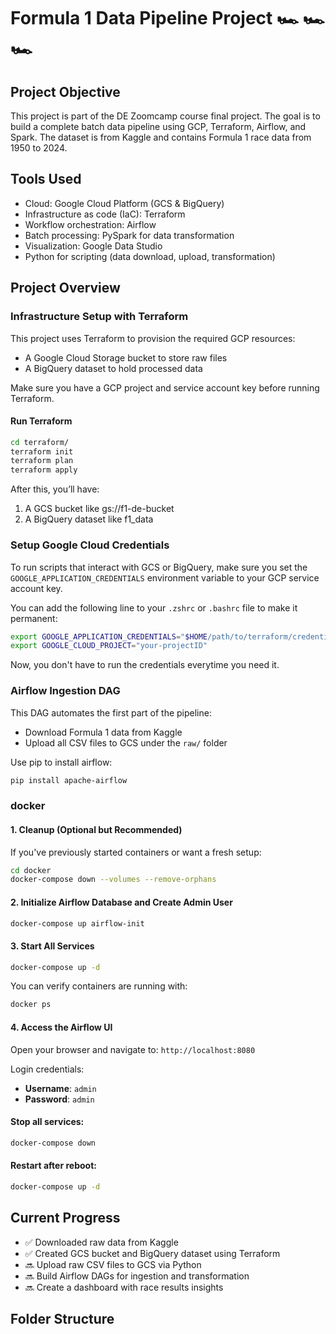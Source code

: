 # Formula 1 Data Pipeline Project 🏎️ 🏎️ 🏎️ 

## Project Objective
This project is part of the DE Zoomcamp course final project. The goal is to build a complete batch data pipeline using GCP, Terraform, Airflow, and Spark. The dataset is from Kaggle and contains Formula 1 race data from 1950 to 2024.

## Tools Used
- Cloud: Google Cloud Platform (GCS & BigQuery)
- Infrastructure as code (IaC): Terraform
- Workflow orchestration: Airflow
- Batch processing: PySpark for data transformation
- Visualization: Google Data Studio
- Python for scripting (data download, upload, transformation)

## Project Overview

### Infrastructure Setup with Terraform

This project uses Terraform to provision the required GCP resources:

- A Google Cloud Storage bucket to store raw files
- A BigQuery dataset to hold processed data

Make sure you have a GCP project and service account key before running Terraform.

#### Run Terraform
```bash
cd terraform/
terraform init
terraform plan
terraform apply
```
After this, you’ll have:
1. A GCS bucket like gs://f1-de-bucket
2. A BigQuery dataset like f1_data

### Setup Google Cloud Credentials
To run scripts that interact with GCS or BigQuery, make sure you set the `GOOGLE_APPLICATION_CREDENTIALS` environment variable to your GCP service account key.

You can add the following line to your `.zshrc` or `.bashrc` file to make it permanent:

```bash
export GOOGLE_APPLICATION_CREDENTIALS="$HOME/path/to/terraform/credentials/terraform-key.json"
export GOOGLE_CLOUD_PROJECT="your-projectID"
```
Now, you don't have to run the credentials everytime you need it.

### Airflow Ingestion DAG
This DAG automates the first part of the pipeline:
- Download Formula 1 data from Kaggle
- Upload all CSV files to GCS under the `raw/` folder

Use pip to install airflow:
```bash
pip install apache-airflow
```

### docker
#### 1. Cleanup (Optional but Recommended)
If you've previously started containers or want a fresh setup:
```bash
cd docker
docker-compose down --volumes --remove-orphans
```

#### 2. Initialize Airflow Database and Create Admin User
```bash
docker-compose up airflow-init
```

#### 3. Start All Services
```bash
docker-compose up -d
```

You can verify containers are running with:
```bash
docker ps
```

#### 4. Access the Airflow UI

Open your browser and navigate to: `http://localhost:8080`

Login credentials:
- **Username**: `admin`
- **Password**: `admin`

#### Stop all services:
```bash
docker-compose down
```

#### Restart after reboot:
```bash
docker-compose up -d
```



## Current Progress
- ✅ Downloaded raw data from Kaggle
- ✅ Created GCS bucket and BigQuery dataset using Terraform
- 🔜 Upload raw CSV files to GCS via Python
- 🔜 Build Airflow DAGs for ingestion and transformation
- 🔜 Create a dashboard with race results insights

## Folder Structure


